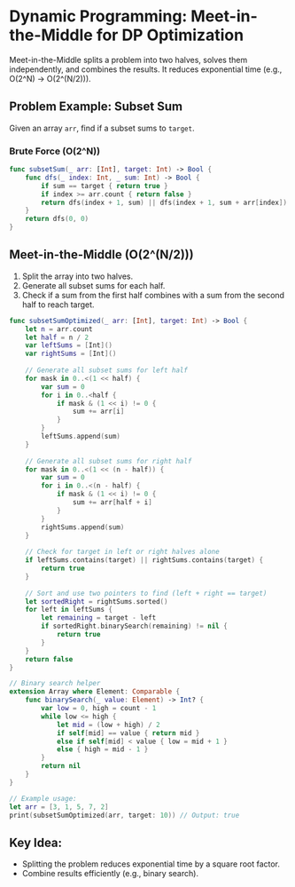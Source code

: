 
# Dynamic Programming: Meet-in-the-Middle for DP Optimization

Meet-in-the-Middle splits a problem into two halves, solves them independently, and combines the results. It reduces exponential time (e.g., O(2^N) → O(2^(N/2))).

## Problem Example: Subset Sum
Given an array `arr`, find if a subset sums to `target`.

### Brute Force (O(2^N))
```swift
func subsetSum(_ arr: [Int], target: Int) -> Bool {
    func dfs(_ index: Int, _ sum: Int) -> Bool {
        if sum == target { return true }
        if index >= arr.count { return false }
        return dfs(index + 1, sum) || dfs(index + 1, sum + arr[index])
    }
    return dfs(0, 0)
}
```

## Meet-in-the-Middle (O(2^(N/2)))
1. Split the array into two halves.
2. Generate all subset sums for each half.
3. Check if a sum from the first half combines with a sum from the second half to reach target.
```swift
func subsetSumOptimized(_ arr: [Int], target: Int) -> Bool {
    let n = arr.count
    let half = n / 2
    var leftSums = [Int]()
    var rightSums = [Int]()
    
    // Generate all subset sums for left half
    for mask in 0..<(1 << half) {
        var sum = 0
        for i in 0..<half {
            if mask & (1 << i) != 0 {
                sum += arr[i]
            }
        }
        leftSums.append(sum)
    }
    
    // Generate all subset sums for right half
    for mask in 0..<(1 << (n - half)) {
        var sum = 0
        for i in 0..<(n - half) {
            if mask & (1 << i) != 0 {
                sum += arr[half + i]
            }
        }
        rightSums.append(sum)
    }
    
    // Check for target in left or right halves alone
    if leftSums.contains(target) || rightSums.contains(target) {
        return true
    }
    
    // Sort and use two pointers to find (left + right == target)
    let sortedRight = rightSums.sorted()
    for left in leftSums {
        let remaining = target - left
        if sortedRight.binarySearch(remaining) != nil {
            return true
        }
    }
    return false
}

// Binary search helper
extension Array where Element: Comparable {
    func binarySearch(_ value: Element) -> Int? {
        var low = 0, high = count - 1
        while low <= high {
            let mid = (low + high) / 2
            if self[mid] == value { return mid }
            else if self[mid] < value { low = mid + 1 }
            else { high = mid - 1 }
        }
        return nil
    }
}

// Example usage:
let arr = [3, 1, 5, 7, 2]
print(subsetSumOptimized(arr, target: 10)) // Output: true
```
## Key Idea:
- Splitting the problem reduces exponential time by a square root factor.
- Combine results efficiently (e.g., binary search).
